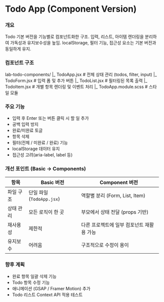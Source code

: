 # Todo App (Component Version)

### 개요

Todo 기본 버전을 기능별로 컴포넌트화한 구조.
입력, 리스트, 아이템 렌더링을 분리하여 가독성과 유지보수성을 높임.
localStorage, 필터 기능, 접근성 요소는 기본 버전과 동일하게 유지.

### 컴포넌트 구조

lab-todo-components/
|_ TodoApp.jsx # 전체 상태 관리 (todos, filter, input)
|_ TodoForm.jsx # 입력 폼 및 추가 버튼
|_ TodoList.jsx # 필터링된 목록 출력
|_ TodoItem.jsx # 개별 항목 렌더링 및 이벤트 처리
|\_ TodoApp.module.scss # 스타일 모듈

### 주요 기능

- 입력 후 Enter 또는 버튼 클릭 시 할 일 추가
- 공백 입력 방지
- 완료/미완료 토글
- 항목 삭제
- 필터(전체 / 미완료 / 완료) 기능
- localStorage 데이터 유지
- 접근성 고려(aria-label, label 등)

### 개선 포인트 (Basic → Components)

| 항목      | Basic 버전                | Component 버전                            |
| --------- | ------------------------- | ----------------------------------------- |
| 파일 구조 | 단일 파일 (`TodoApp.jsx`) | 역할별 분리 (Form, List, Item)            |
| 상태 관리 | 모든 로직이 한 곳         | 부모에서 상태 전달 (props 기반)           |
| 재사용성  | 제한적                    | 다른 프로젝트에 일부 컴포넌트 재활용 가능 |
| 유지보수  | 어려움                    | 구조적으로 수정이 용이                    |

### 향후 계획

- 완료 항목 일괄 삭제 기능
- Todo 항목 수정 기능
- 애니메이션 (GSAP / Framer Motion) 추가
- Todo 리스트 Context API 적용 테스트
